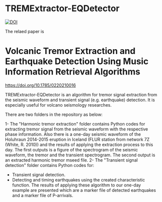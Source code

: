 # TREMExtractor-EQDetector
[![DOI](https://zenodo.org/badge/490198425.svg)](https://zenodo.org/badge/latestdoi/490198425)

The relaed paper is 
# Volcanic Tremor Extraction and Earthquake Detection Using Music Information Retrieval Algorithms
https://doi.org/10.1785/0220210016

TREMExtractor-EQDetector is an algorithm for tremor signal extraction from the seismic waveform and transient signal (e.g. earthquake) detection. It is especially useful for volcano seismology researches.

There are two folders in the repository as below: 

1- The "Harmonic tremor extraction" folder contains Python codes for extracting tremor signal from the seismic waveform with the respective phase information. Also there is a one-day seismic waveform of the Holuhraun 2014-2015 eruption in Iceland (FLUR station from network 7Z (White, R. 2010)) and the results of applying the extraction process to this day. The first outputs is a figure of the spectrogram of the seismic waveform, the tremor and the transient spectrogram. The second output is an extracted harmonic tremor mseed file.
2- The "Transient signal detection" folder contains Python codes for:
- Transient signal detection.
- Detecting and timing earthquakes using the created characteristic function. The results of applying these algorithm to our one-day example are presented which are a marker file of detected earthquakes and a marker file of P-arrivals.
